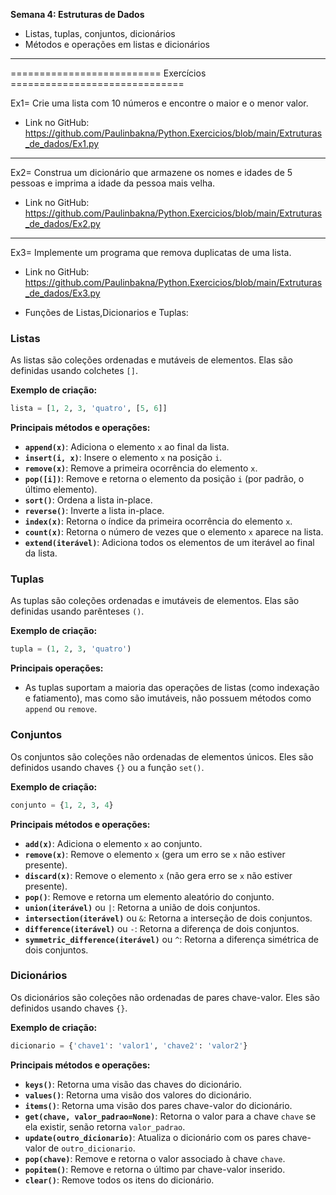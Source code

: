 **Semana 4: Estruturas de Dados**

- Listas, tuplas, conjuntos, dicionários
- Métodos e operações em listas e dicionários

---

========================== Exercícios ==============================

Ex1= Crie uma lista com 10 números e encontre o maior e o menor valor.

- Link no GitHub: https://github.com/Paulinbakna/Python.Exercicios/blob/main/Extruturas_de_dados/Ex1.py

---

Ex2= Construa um dicionário que armazene os nomes e idades de 5 pessoas e imprima a idade da pessoa mais velha.

- Link no GitHub: https://github.com/Paulinbakna/Python.Exercicios/blob/main/Extruturas_de_dados/Ex2.py

---

Ex3= Implemente um programa que remova duplicatas de uma lista.

- Link no GitHub: https://github.com/Paulinbakna/Python.Exercicios/blob/main/Extruturas_de_dados/Ex3.py

- Funções de Listas,Dicionarios e Tuplas: 


### Listas

As listas são coleções ordenadas e mutáveis de elementos. Elas são definidas usando colchetes `[]`.

**Exemplo de criação:**
```python
lista = [1, 2, 3, 'quatro', [5, 6]]
```

**Principais métodos e operações:**
- **`append(x)`**: Adiciona o elemento `x` ao final da lista.
- **`insert(i, x)`**: Insere o elemento `x` na posição `i`.
- **`remove(x)`**: Remove a primeira ocorrência do elemento `x`.
- **`pop([i])`**: Remove e retorna o elemento da posição `i` (por padrão, o último elemento).
- **`sort()`**: Ordena a lista in-place.
- **`reverse()`**: Inverte a lista in-place.
- **`index(x)`**: Retorna o índice da primeira ocorrência do elemento `x`.
- **`count(x)`**: Retorna o número de vezes que o elemento `x` aparece na lista.
- **`extend(iterável)`**: Adiciona todos os elementos de um iterável ao final da lista.

### Tuplas

As tuplas são coleções ordenadas e imutáveis de elementos. Elas são definidas usando parênteses `()`.

**Exemplo de criação:**
```python
tupla = (1, 2, 3, 'quatro')
```

**Principais operações:**
- As tuplas suportam a maioria das operações de listas (como indexação e fatiamento), mas como são imutáveis, não possuem métodos como `append` ou `remove`.

### Conjuntos

Os conjuntos são coleções não ordenadas de elementos únicos. Eles são definidos usando chaves `{}` ou a função `set()`.

**Exemplo de criação:**
```python
conjunto = {1, 2, 3, 4}
```

**Principais métodos e operações:**
- **`add(x)`**: Adiciona o elemento `x` ao conjunto.
- **`remove(x)`**: Remove o elemento `x` (gera um erro se `x` não estiver presente).
- **`discard(x)`**: Remove o elemento `x` (não gera erro se `x` não estiver presente).
- **`pop()`**: Remove e retorna um elemento aleatório do conjunto.
- **`union(iterável)`** ou `|`: Retorna a união de dois conjuntos.
- **`intersection(iterável)`** ou `&`: Retorna a interseção de dois conjuntos.
- **`difference(iterável)`** ou `-`: Retorna a diferença de dois conjuntos.
- **`symmetric_difference(iterável)`** ou `^`: Retorna a diferença simétrica de dois conjuntos.

### Dicionários

Os dicionários são coleções não ordenadas de pares chave-valor. Eles são definidos usando chaves `{}`.

**Exemplo de criação:**
```python
dicionario = {'chave1': 'valor1', 'chave2': 'valor2'}
```

**Principais métodos e operações:**
- **`keys()`**: Retorna uma visão das chaves do dicionário.
- **`values()`**: Retorna uma visão dos valores do dicionário.
- **`items()`**: Retorna uma visão dos pares chave-valor do dicionário.
- **`get(chave, valor_padrao=None)`**: Retorna o valor para a chave `chave` se ela existir, senão retorna `valor_padrao`.
- **`update(outro_dicionario)`**: Atualiza o dicionário com os pares chave-valor de `outro_dicionario`.
- **`pop(chave)`**: Remove e retorna o valor associado à chave `chave`.
- **`popitem()`**: Remove e retorna o último par chave-valor inserido.
- **`clear()`**: Remove todos os itens do dicionário.
